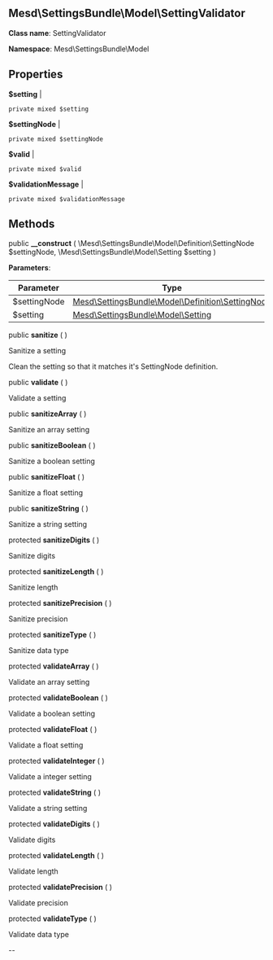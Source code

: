 Mesd\SettingsBundle\Model\SettingValidator
---------------

    

    


**Class name**: SettingValidator

**Namespace**: Mesd\SettingsBundle\Model









Properties
----------


**$setting**  |  



    private mixed $setting






**$settingNode**  |  



    private mixed $settingNode






**$valid**  |  



    private mixed $valid






**$validationMessage**  |  



    private mixed $validationMessage






Methods
-------


public **__construct** ( \Mesd\SettingsBundle\Model\Definition\SettingNode $settingNode, \Mesd\SettingsBundle\Model\Setting $setting )











**Parameters**:

| Parameter | Type | Description |
|-----------|------|-------------|
| $settingNode | [Mesd\SettingsBundle\Model\Definition\SettingNode](Mesd-SettingsBundle-Model-Definition-SettingNode.md) |  |
| $setting | [Mesd\SettingsBundle\Model\Setting](Mesd-SettingsBundle-Model-Setting.md) |  |


public **sanitize** (  )


Sanitize a setting

Clean the setting so that it matches it&#039;s SettingNode
definition.







public **validate** (  )


Validate a setting









public **sanitizeArray** (  )


Sanitize an array setting









public **sanitizeBoolean** (  )


Sanitize a boolean setting









public **sanitizeFloat** (  )


Sanitize a float setting









public **sanitizeString** (  )


Sanitize a string setting









protected **sanitizeDigits** (  )


Sanitize digits









protected **sanitizeLength** (  )


Sanitize length









protected **sanitizePrecision** (  )


Sanitize precision









protected **sanitizeType** (  )


Sanitize data type









protected **validateArray** (  )


Validate an array setting









protected **validateBoolean** (  )


Validate a boolean setting









protected **validateFloat** (  )


Validate a float setting









protected **validateInteger** (  )


Validate a integer setting









protected **validateString** (  )


Validate a string setting









protected **validateDigits** (  )


Validate digits









protected **validateLength** (  )


Validate length









protected **validatePrecision** (  )


Validate precision









protected **validateType** (  )


Validate data type









--